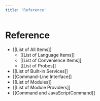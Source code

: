 ```yaml
---
title: 'Reference'
---
```


# Reference

- [[List of All Items]]
    - [[List of Language Items]]
    - [[List of Convenience Items]]
    - [[List of Probes]]
- [[List of Built-in Services]]
- [[Command-Line Interface]]
- [[List of Modules]]
- [[List of Module Providers]]
- [[Command and JavaScriptCommand]]
